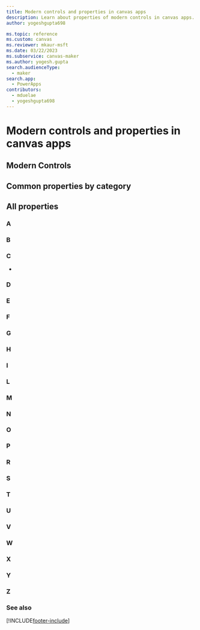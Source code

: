 ```yaml
---
title: Modern controls and properties in canvas apps
description: Learn about properties of modern controls in canvas apps.
author: yogeshgupta698

ms.topic: reference
ms.custom: canvas
ms.reviewer: mkaur-msft
ms.date: 03/22/2023
ms.subservice: canvas-maker
ms.author: yogesh.gupta
search.audienceType:
  - maker
search.app:
  - PowerApps
contributors:
  - mduelae
  - yogeshgupta698
---
```


# Modern controls and properties in canvas apps



## Modern Controls



## Common properties by category

 

## All properties

### A



### B


### C

*
### D


### E



### F



### G



### H



### I



### L



### M


### N



### O



### P



### R


### S



### T



### U



### V


### W



### X



### Y



### Z



### See also




[!INCLUDE[footer-include](../../includes/footer-banner.md)]
